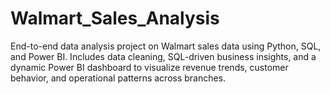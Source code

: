 # Walmart_Sales_Analysis
End-to-end data analysis project on Walmart sales data using Python, SQL, and Power BI. Includes data cleaning, SQL-driven business insights, and a dynamic Power BI dashboard to visualize revenue trends, customer behavior, and operational patterns across branches.
